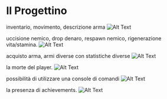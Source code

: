 # Il Progettino

inventario, movimento, descrizione arma
![Alt Text](part1.gif)

uccisione nemico, drop denaro, respawn nemico, rigenerazione vita/stamina.
![Alt Text](part3.gif)

acquisto arma, armi diverse con statistiche diverse
![Alt Text](negozio.gif)

la morte del player.
![Alt Text](parte4.gif)

possibilità di utilizzare una console di comandi
![Alt Text](part5.gif)

la presenza di achievements.
![Alt Text](part6.gif)
